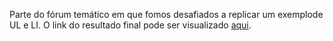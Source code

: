 Parte do fórum temático em que fomos desafiados a replicar um exemplode UL e LI. O link do resultado final pode ser visualizado [aqui](https://lista.lariredivo.repl.co/).
